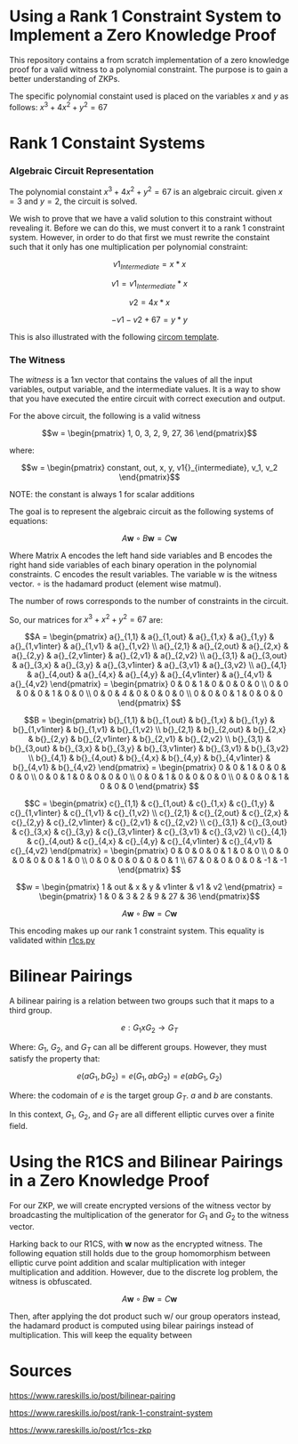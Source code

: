 # Using a Rank 1 Constraint System to Implement a Zero Knowledge Proof


This repository contains a from scratch implementation of a zero knowledge proof for a valid witness to a polynomial constraint. The purpose is to gain a better understanding of ZKPs.

The specific polynomial constaint used is placed on the variables $x$ and $y$ as follows: $x^3 + 4x^2 + y^2 = 67$ 

# Rank 1 Constaint Systems

### Algebraic Circuit Representation

The polynomial constaint $x^3 + 4x^2 + y^2 = 67$ is an algebraic circuit. given $x=3$ and $y=2$, the circuit is solved. 

We wish to prove that we have a valid solution to this constraint without revealing it. Before we can do this, we must convert it to a rank 1 constraint system. However, in order to do that first we must rewrite the constaint such that it only has one multiplication per polynomial constraint:

$$
v1{}_{Intermediate} = x * x  
$$

$$
v1 = v1{}_{Intermediate} * x     
$$

$$
v2 = 4x * x
$$

$$
-v1 -v2 + 67 = y * y
$$

This is also illustrated with the following [circom template](polynomial.circom).

### The Witness

The *witness* is a 1xn vector that contains the values of all the input variables, output variable, and the intermediate values. It is a way to show that you have executed the entire circuit with correct execution and output. 

For the above circuit, the following is a valid witness


```math
w = \begin{pmatrix} 1, 0, 3, 2, 9, 27, 36 \end{pmatrix}
```

where:

```math
w = \begin{pmatrix} constant, out, x, y, v1{}_{intermediate}, v_1, v_2 \end{pmatrix}
```
    
NOTE: the constant is always 1 for scalar additions


The goal is to represent the algebraic circuit as the following systems of equations:

$$A \mathbf{w} \circ B \mathbf{w} = C \mathbf{w} $$

Where Matrix A encodes the left hand side variables and B encodes the right hand side variables of each binary operation in the polynomial constraints. C encodes the result variables. The variable w is the witness vector. $\circ$ is the hadamard product (element wise matmul).

The number of rows corresponds to the number of constraints in the circuit.

So, our matrices for $x^3 + x^2 + y^2 = 67$ are:

```math
A = \begin{pmatrix}
a{}_{1,1} & a{}_{1,out} & a{}_{1,x} & a{}_{1,y} & a{}_{1,v1inter} & a{}_{1,v1} & a{}_{1,v2} \\
a{}_{2,1} & a{}_{2,out} & a{}_{2,x} & a{}_{2,y} & a{}_{2,v1inter} & a{}_{2,v1}  & a{}_{2,v2} \\
a{}_{3,1} & a{}_{3,out} & a{}_{3,x} & a{}_{3,y} & a{}_{3,v1inter} & a{}_{3,v1} & a{}_{3,v2} \\
a{}_{4,1} & a{}_{4,out} & a{}_{4,x} & a{}_{4,y} & a{}_{4,v1inter} & a{}_{4,v1} & a{}_{4,v2} 
\end{pmatrix}

=

\begin{pmatrix}
0 & 0 & 1 & 0 & 0 & 0 & 0 \\
0 & 0 & 0 & 0 & 1 & 0 & 0 \\
0 & 0 & 4 & 0 & 0 & 0 & 0 \\
0 & 0 & 0 & 1 & 0 & 0 & 0 
\end{pmatrix}

```

```math
B = \begin{pmatrix}
b{}_{1,1} & b{}_{1,out} & b{}_{1,x} & b{}_{1,y} & b{}_{1,v1inter} & b{}_{1,v1} & b{}_{1,v2} \\
b{}_{2,1} & b{}_{2,out} & b{}_{2,x} & b{}_{2,y} & b{}_{2,v1inter} & b{}_{2,v1}  & b{}_{2,v2} \\
b{}_{3,1} & b{}_{3,out} & b{}_{3,x} & b{}_{3,y} & b{}_{3,v1inter} & b{}_{3,v1} & b{}_{3,v2} \\
b{}_{4,1} & b{}_{4,out} & b{}_{4,x} & b{}_{4,y} & b{}_{4,v1inter} & b{}_{4,v1} & b{}_{4,v2} 
\end{pmatrix}

=

\begin{pmatrix}
0 & 0 & 1 & 0 & 0 & 0 & 0 \\
0 & 0 & 1 & 0 & 0 & 0 & 0 \\
0 & 0 & 1 & 0 & 0 & 0 & 0 \\
0 & 0 & 0 & 1 & 0 & 0 & 0 
\end{pmatrix}

```

```math
C = \begin{pmatrix}
c{}_{1,1} & c{}_{1,out} & c{}_{1,x} & c{}_{1,y} & c{}_{1,v1inter} & c{}_{1,v1} & c{}_{1,v2} \\
c{}_{2,1} & c{}_{2,out} & c{}_{2,x} & c{}_{2,y} & c{}_{2,v1inter} & c{}_{2,v1}  & c{}_{2,v2} \\
c{}_{3,1} & c{}_{3,out} & c{}_{3,x} & c{}_{3,y} & c{}_{3,v1inter} & c{}_{3,v1} & c{}_{3,v2} \\
c{}_{4,1} & c{}_{4,out} & c{}_{4,x} & c{}_{4,y} & c{}_{4,v1inter} & c{}_{4,v1} & c{}_{4,v2} 
\end{pmatrix}

=

\begin{pmatrix}
0 & 0 & 0 & 0 & 1 & 0 & 0 \\
0 & 0 & 0 & 0 & 0 & 1 & 0 \\
0 & 0 & 0 & 0 & 0 & 0 & 1 \\
67 & 0 & 0 & 0 & 0 & -1 & -1 
\end{pmatrix}

```

```math
w = \begin{pmatrix}
1 & out & x & y & v1inter & v1 & v2 
\end{pmatrix}
=
\begin{pmatrix}
1 & 0 & 3 & 2 & 9 & 27 & 36 
\end{pmatrix}
```

$$
A \mathbf{w} \circ B \mathbf{w} = C \mathbf{w}
$$

This encoding makes up our rank 1 constraint system. This equality is validated within [r1cs.py](r1cs.py)



# Bilinear Pairings

A bilinear pairing is a relation between two groups such that it maps to a third group.

$$ e : G_1 x G_2 \rightarrow G_T $$

Where: $G_1$, $G_2$, and $G_T$ can all be different groups. However, they must satisfy the property that:

$$ e(aG_1, bG_2) = e(G_1, abG_2) = e(abG_1, G_2) $$

Where: the codomain of $e$ is the target group $G_T$. $a$ and $b$ are constants.

In this context, $G_1$, $G_2$, and $G_T$ are all different elliptic curves over a finite field.

# Using the R1CS and Bilinear Pairings in a Zero Knowledge Proof

For our ZKP, we will create encrypted versions of the witness vector by broadcasting the multiplication of the generator for $G_1$ and $G_2$ to the witness vector.

Harking back to our R1CS, with $\mathbf{w}$ now as the encrypted witness. The following equation still holds due to the group homomorphism between elliptic curve point addition and scalar multiplication with integer multiplication and addition. However, due to the discrete log problem, the witness is obfuscated.

$$
A \mathbf{w} \circ B \mathbf{w} = C \mathbf{w}
$$



Then, after applying the dot product such w/ our group operators instead, the hadamard product is computed using bilear pairings instead of multiplication. This will keep the equality between

# Sources

https://www.rareskills.io/post/bilinear-pairing

https://www.rareskills.io/post/rank-1-constraint-system

https://www.rareskills.io/post/r1cs-zkp
